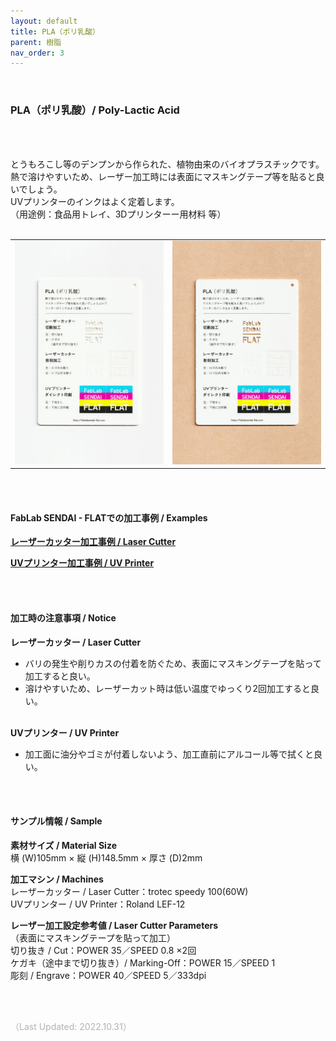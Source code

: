 ```yaml
---
layout: default
title: PLA（ポリ乳酸）
parent: 樹脂
nav_order: 3
---
```

<br>

### PLA（ポリ乳酸）/ Poly-Lactic Acid

<br><br>

とうもろこし等のデンプンから作られた、植物由来のバイオプラスチックです。<br>
熱で溶けやすいため、レーザー加工時には表面にマスキングテープ等を貼ると良いでしょう。<br>
UVプリンターのインクはよく定着します。<br>
（用途例：食品用トレイ、3Dプリンターー用材料 等）
<br>
<br>

<table>
<tr style="border:none;">
<td style="border:none;"><img src="assets/08_PLA_1.png" width="320" alt="hi" class="inline"/></td>
<td style="border:none;"><img src="assets/08_PLA_2.png" width="320" alt="hi" class="inline"/></td>
</tr>
</table>

<br><br>

#### FabLab SENDAI - FLATでの加工事例 / Examples

[**レーザーカッター加工事例 / Laser Cutter**](https://www.flickr.com/search/?user_id=96175517%40N02&sort=date-taken-desc&safe_search=1&view_all=1&tags=plalc)

[**UVプリンター加工事例 / UV Printer**](https://www.flickr.com/search/?user_id=96175517%40N02&sort=date-taken-desc&safe_search=1&view_all=1&tags=plauv)

<br><br>

#### 加工時の注意事項 / Notice

**レーザーカッター / Laser Cutter**
<br>
* バリの発生や削りカスの付着を防ぐため、表面にマスキングテープを貼って加工すると良い。<br>
* 溶けやすいため、レーザーカット時は低い温度でゆっくり2回加工すると良い。<br><br>

**UVプリンター / UV Printer**
<br>
* 加工面に油分やゴミが付着しないよう、加工直前にアルコール等で拭くと良い。<br>

<br><br>

#### サンプル情報 / Sample

**素材サイズ / Material Size**<br>
横 (W)105mm × 縦 (H)148.5mm × 厚さ (D)2mm<br>

**加工マシン / Machines**<br>
レーザーカッター / Laser Cutter：trotec speedy 100(60W)<br>
UVプリンター / UV Printer：Roland LEF-12<br>

**レーザー加工設定参考値 / Laser Cutter Parameters**<br>
（表面にマスキングテープを貼って加工）<br>
切り抜き / Cut：POWER 35／SPEED 0.8 ×2回<br>
ケガキ（途中まで切り抜き）/ Marking-Off：POWER 15／SPEED 1<br>
彫刻 / Engrave：POWER 40／SPEED 5／333dpi<br>

<br><br>

<span style="color: #B2B2B2; ">
（Last Updated: 2022.10.31）
</span>
